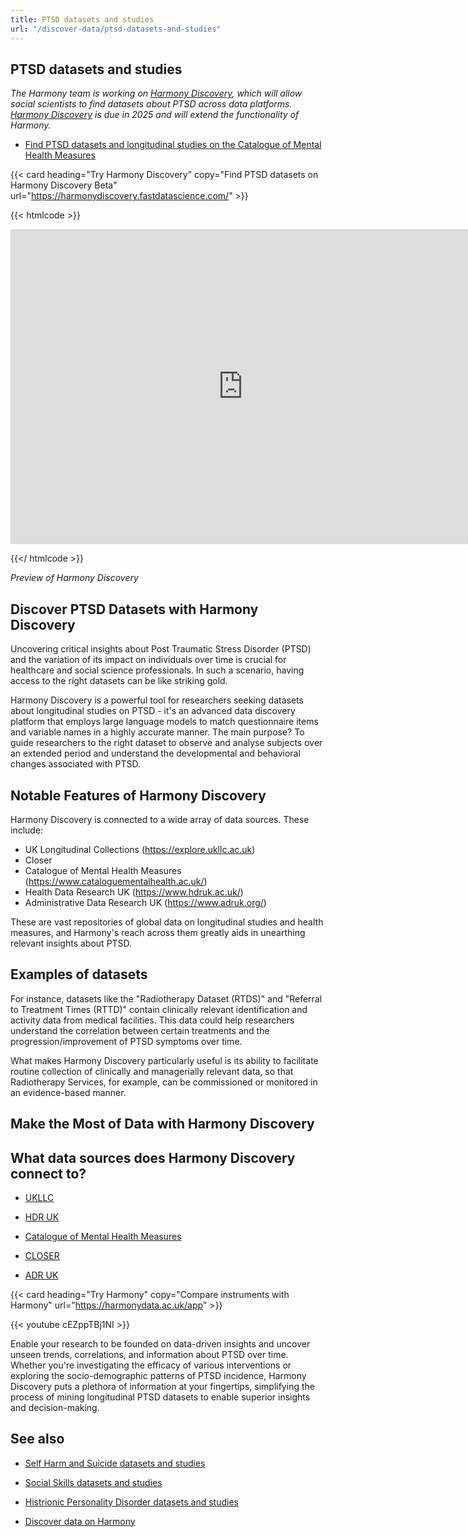 ```yaml
---
title: PTSD datasets and studies
url: "/discover-data/ptsd-datasets-and-studies"
---
```


## PTSD datasets and studies

*The Harmony team is working on [Harmony Discovery](https://harmonydiscovery.fastdatascience.com/), which will allow social scientists to find datasets about PTSD across data platforms. [Harmony Discovery](https://harmonydiscovery.fastdatascience.com/) is due in 2025 and will extend the functionality of Harmony.*

* [Find PTSD datasets and longitudinal studies on the Catalogue of Mental Health Measures](https://www.cataloguementalhealth.ac.uk/?content=search&query=Topic:ptsd)


{{< card heading="Try Harmony Discovery" copy="Find PTSD datasets on Harmony Discovery Beta" url="https://harmonydiscovery.fastdatascience.com/" >}}

{{< htmlcode >}}

<iframe src="https://www.veed.io/embed/b8eb93ee-5cca-4b09-8b5d-34b614cb0f58" width="744" height="504" frameborder="0" title="Thomas Wood's Video - Oct 23, 2024" webkitallowfullscreen mozallowfullscreen allowfullscreen></iframe>

{{</ htmlcode >}}

*Preview of Harmony Discovery*


## Discover PTSD Datasets with Harmony Discovery

Uncovering critical insights about Post Traumatic Stress Disorder (PTSD) and the variation of its impact on individuals over time is crucial for healthcare and social science professionals. In such a scenario, having access to the right datasets can be like striking gold.

Harmony Discovery is a powerful tool for researchers seeking datasets about longitudinal studies on PTSD - it's an advanced data discovery platform that employs large language models to match questionnaire items and variable names in a highly accurate manner. The main purpose? To guide researchers to the right dataset to observe and analyse subjects over an extended period and understand the developmental and behavioral changes associated with PTSD.

## Notable Features of Harmony Discovery

Harmony Discovery is connected to a wide array of data sources. These include:

- UK Longitudinal Collections (https://explore.ukllc.ac.uk)
- Closer
- Catalogue of Mental Health Measures (https://www.cataloguementalhealth.ac.uk/)
- Health Data Research UK (https://www.hdruk.ac.uk/)
- Administrative Data Research UK (https://www.adruk.org/)

These are vast repositories of global data on longitudinal studies and health measures, and Harmony's reach across them greatly aids in unearthing relevant insights about PTSD.

## Examples of datasets

For instance, datasets like the "Radiotherapy Dataset (RTDS)" and "Referral to Treatment Times (RTTD)" contain clinically relevant identification and activity data from medical facilities. This data could help researchers understand the correlation between certain treatments and the progression/improvement of PTSD symptoms over time.

What makes Harmony Discovery particularly useful is its ability to facilitate routine collection of clinically and managerially relevant data, so that Radiotherapy Services, for example, can be commissioned or monitored in an evidence-based manner.

## Make the Most of Data with Harmony Discovery


## What data sources does Harmony Discovery connect to?

* [UKLLC](https://explore.ukllc.ac.uk)

* [HDR UK](https://www.healthdatagateway.org/)

* [Catalogue of Mental Health Measures](https://www.cataloguementalhealth.ac.uk/)

* [CLOSER](https://closer.ac.uk/)

* [ADR UK](https://www.adruk.org/data-access/data-catalogue/)

{{< card heading="Try Harmony" copy="Compare instruments with Harmony" url="https://harmonydata.ac.uk/app" >}}

{{< youtube cEZppTBj1NI >}}


Enable your research to be founded on data-driven insights and uncover unseen trends, correlations, and information about PTSD over time. Whether you're investigating the efficacy of various interventions or exploring the socio-demographic patterns of PTSD incidence, Harmony Discovery puts a plethora of information at your fingertips, simplifying the process of mining longitudinal PTSD datasets to enable superior insights and decision-making.

## See also

* [Self Harm and Suicide datasets and studies](/discover-data/self-harm-and-suicide-datasets-and-studies)

* [Social Skills datasets and studies](/discover-data/social-skills-datasets-and-studies)

* [Histrionic Personality Disorder datasets and studies](/discover-data/histrionic-personality-disorder-datasets-and-studies)

* [Discover data on Harmony](/discover-data/)